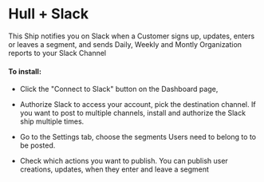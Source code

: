 # Hull + Slack

This Ship notifies you on Slack when a Customer signs up, updates, enters or leaves a segment, and sends Daily, Weekly and Montly Organization reports to your Slack Channel

####  To install:

- Click the "Connect to Slack" button on the Dashboard page,

- Authorize Slack to access your account, pick the destination channel. If you want to post to multiple channels, install and authorize the Slack ship multiple times.

- Go to the Settings tab, choose the segments Users need to belong to to be posted.

- Check which actions you want to publish. You can publish user creations, updates, when they enter and leave a segment
